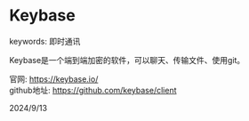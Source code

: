 # Keybase

keywords: 即时通讯  

Keybase是一个端到端加密的软件，可以聊天、传输文件、使用git。  

官网: https://keybase.io/  
github地址: https://github.com/keybase/client  


2024/9/13  
